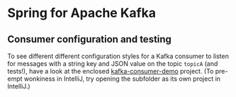 # Spring for Apache Kafka

## Consumer configuration and testing

To see different different configuration styles for a Kafka consumer to listen for messages with a string key and JSON value on the topic `topicA` (and tests!), have a look at the enclosed [kafka-consumer-demo](kafka-consumer-demo/) project. (To pre-empt wonkiness in IntelliJ, try opening the subfolder as its own project in IntelliJ.)
